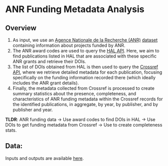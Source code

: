 # ANR Funding Metadata Analysis

## Overview

1. As input, we use an [Agence Nationale de la Recherche (ANR)](https://anr.fr) [dataset](https://dataanr.opendatasoft.com/explore/dataset/20-ans-de-l-anr-liste-projets-plan-d-action_2005-a-2024/table/) containing information about projects funded by ANR.
2. The ANR award codes are used to query the [HAL API](https://api.archives-ouvertes.fr/docs). Here, we aim to find publications listed in HAL that are associated with these specific ANR grants and retrieve their DOIs.
3. The list of DOIs obtained from HAL is then used to query the [Crossref API](https://www.crossref.org/documentation/retrieve-metadata/rest-api/), where we retrieve detailed metadata for each publication, focusing specifically on the funding information recorded there (which ideally includes the ANR grant details).
4. Finally, the metadata collected from Crossref is processed to create summary statistics about the presence, completeness, and characteristics of ANR funding metadata within the Crossref records for the identified publications, in aggregate, by year, by publisher, and by publisher and year.

**TLDR**: ANR funding data -> Use award codes to find DOIs in HAL -> Use DOIs to get funding metadata from Crossref -> Use to create completeness stats.

## Data:

Inputs and outputs are available [here](https://drive.google.com/drive/folders/15pbifGDlmRUv8aNyPJDE_duxR9iGiXbX).


